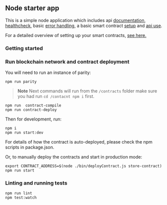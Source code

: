 ## Node starter app
This is a simple node application which includes api [documentation](https://github.com/koajs/koa/tree/master/docs),
[healthcheck](https://github.com/appliedblockchain/koa-healthcheck), basic [error handling](lib/middleware), a
basic smart contract [setup](lib/setupWeb3.js) and [api use](lib/api).

For a detailed overview of setting up your smart contracts, [see here.](https://github.com/appliedblockchain/base-contracts)

### Getting started

### Run blockchain network and contract deployment
You will need to run an instance of parity:
```
npm run parity
```
>**Note**  Next commands will run from the `/contracts` folder make sure you had run 
`cd /contacnt npm i` first. 
```
npm run  contract-compile
npm run contract-deploy
```

Then for development, run:
```
npm i
npm run start:dev
```
For details of how the contract is auto-deployed, please check the npm scripts in package.json.

Or, to manually deploy the contracts and start in production mode:
```
export CONTRACT_ADDRESS=$(node ./bin/deployContract.js store-contract)
npm run start
```

### Linting and running tests
```
npm run lint
npm test:watch
```
